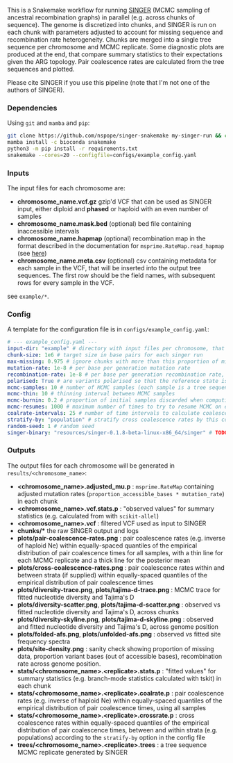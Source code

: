 This is a Snakemake workflow for running [SINGER](https://github.com/popgenmethods/SINGER) (MCMC sampling of ancestral recombination graphs) in parallel (e.g. across chunks of sequence). The genome is discretized into chunks, and SINGER is run on each chunk with parameters adjusted to account for missing sequence and recombination rate heterogeneity. Chunks are merged into a single tree sequence per chromosome and MCMC replicate. Some diagnostic plots are produced at the end, that compare summary statistics to their expectations given the ARG topology. Pair coalescence rates are calculated from the tree sequences and plotted. 

Please cite SINGER if you use this pipeline (note that I'm not one of the authors of SINGER).

### Dependencies

Using `git` and `mamba` and `pip`:

```bash
git clone https://github.com/nspope/singer-snakemake my-singer-run && cd my-singer-run
mamba install -c bioconda snakemake
python3 -m pip install -r requirements.txt
snakemake --cores=20 --configfile=configs/example_config.yaml
```

### Inputs

The input files for each chromosome are:

  - __chromosome_name.vcf.gz__ gzip'd VCF that can be used as SINGER input, either diploid and **phased** or haploid with an even number of samples
  - __chromosome_name.mask.bed__ (optional) bed file containing inaccessible intervals
  - __chromosome_name.hapmap__ (optional) recombination map in the format described in the documentation for `msprime.RateMap.read_hapmap` (see [here](https://tskit.dev/msprime/docs/stable/api.html#msprime.RateMap.read_hapmap))
  - __chromosome_name.meta.csv__ (optional) csv containing metadata for each sample in the VCF, that will be inserted into the output tree sequences. The first row should be the field names, with subsequent rows for every sample in the VCF.

see `example/*`.

### Config

A template for the configuration file is in `configs/example_config.yaml`:

```yaml
# --- example_config.yaml ---
input-dir: "example" # directory with input files per chromosome, that are "chrom.vcf" "chrom.hapmap" "chrom.mask.bed"
chunk-size: 1e6 # target size in base pairs for each singer run
max-missing: 0.975 # ignore chunks with more than this proportion of missing bases
mutation-rate: 1e-8 # per base per generation mutation rate
recombination-rate: 1e-8 # per base per generation recombination rate, ignored if hapmap is present
polarised: True # are variants polarised so that the reference state is ancestral
mcmc-samples: 10 # number of MCMC samples (each sample is a tree sequence)
mcmc-thin: 10 # thinning interval between MCMC samples
mcmc-burnin: 0.2 # proportion of initial samples discarded when computing plots of statistics
mcmc-resumes: 1000 # maximum number of times to try to resume MCMC on error at a given iteration
coalrate-intervals: 25 # number of time intervals to calculate coalescence rates within
stratify-by: "population" # stratify cross coalescence rates by this column in the metadata, or None
random-seed: 1 # random seed
singer-binary: "resources/singer-0.1.8-beta-linux-x86_64/singer" # TODO: automatically fetch from SINGER repo; this version is needed for -resume flag
```

### Outputs

The output files for each chromosome will be generated in `results/<chromosome_name>`:

  - __\<chromosome_name>.adjusted_mu.p__ : `msprime.RateMap` containing adjusted mutation rates (`proportion_accessible_bases * mutation_rate`) in each chunk
  - __\<chromosome_name>.vcf.stats.p__ : "observed values" for summary statistics (e.g. calculated from with `scikit-allel`)
  - __\<chromosome_name>.vcf__ : filtered VCF used as input to SINGER
  - __chunks/*__ the raw SINGER output and logs
  - __plots/pair-coalescence-rates.png__ : pair coalescence rates (e.g. inverse of haploid Ne) within equally-spaced quantiles of the empirical distribution of pair coalescence times for all samples, with a thin line for each MCMC replicate and a thick line for the posterior mean
  - __plots/cross-coalescence-rates.png__ : pair coalescence rates within and between strata (if supplied) within equally-spaced quantiles of the empirical distribution of pair coalescence times
  - __plots/diversity-trace.png__, __plots/tajima-d-trace.png__ : MCMC trace for fitted nucleotide diversity and Tajima's D
  - __plots/diversity-scatter.png__, __plots/tajima-d-scatter.png__ : observed vs fitted nucleotide diversity and Tajima's D, across chunks
  - __plots/diversity-skyline.png__, __plots/tajima-d-skyline.png__ : observed and fitted nucleotide diversity and Tajima's D, across genome position
  - __plots/folded-afs.png__, __plots/unfolded-afs.png__ : observed vs fitted site frequency spectra
  - __plots/site-density.png__ : sanity check showing proportion of missing data, proportion variant bases (out of accessible bases), recombination rate across genome position.
  - __stats/\<chromosome_name>.\<replicate>.stats.p__ : "fitted values" for summary statistics (e.g. branch-mode statistics calculated with tskit) in each chunk
  - __stats/\<chromosome_name>.\<replicate>.coalrate.p__ : pair coalescence rates (e.g. inverse of haploid Ne) within equally-spaced quantiles of the empirical distribution of pair coalescence times, using all samples
  - __stats/\<chromosome_name>.\<replicate>.crossrate.p__ : cross coalescence rates within equally-spaced quantiles of the empirical distribution of pair coalescence times, between and within strata (e.g. populations) according to the `stratify-by` option in the config file
  - __trees/\<chromosome_name>.\<replicate>.trees__ : a tree sequence MCMC replicate generated by SINGER
